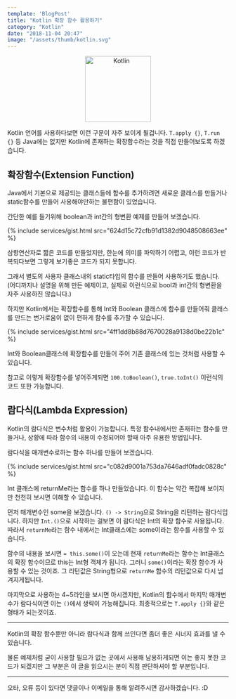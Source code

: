 ```yaml
---
template: 'BlogPost'
title: "Kotlin 확장 함수 활용하기"
category: "Kotlin"
date: "2018-11-04 20:47"
image: "/assets/thumb/kotlin.svg"
---
```

<p style="text-align:center;"><img src="{{ site.url }}/assets/kotlin/kotlin.svg" alt="Kotlin" style="height:150px;"></p>

Kotlin 언어를 사용하다보면 이런 구문이 자주 보이게 될겁니다. `T.apply {}`, `T.run {}` 등 Java에는 없지만 Kotlin에 존재하는 확장함수라는 것을 직접 만들어보도록 하겠습니다.

## 확장함수(Extension Function)
Java에서 기본으로 제공되는 클래스들에 함수를 추가하려면 새로운 클래스를 만들거나 static함수를 만들어 사용해야만하는 불편함이 있었습니다.

간단한 예를 들기위해 boolean과 int간의 형변환 예제를 만들어 보겠습니다.

{% include services/gist.html src="624d15c72cfb91d1382d9048508663ee" %}

삼항연산자로 짧은 코드를 만들었지만, 한눈에 의미를 파악하기 어렵고, 이런 코드가 반복되다보면 그렇게 보기좋은 코드가 되지 못합니다.

그래서 별도의 사용자 클래스내의 static타입의 함수를 만들어 사용하기도 했습니다. (어디까지나 설명을 위해 만든 예제이고, 실제로 이런식으로 bool과 int간의 형변환을 자주 사용하진 않습니다.)

하지만 Kotlin에서는 확장함수를 통해 Int와 Boolean 클래스에 함수를 만들어줘 클래스를 만드는 번거로움이 없이 편하게 함수를 추가할 수 있습니다.

{% include services/gist.html src="4ff1dd8b88d7670028a9138d0be22b1c" %}

Int와 Boolean클래스에 확장함수를 만들어 주어 기존 클래스에 있는 것처럼 사용할 수 있습니다.

참고로 이렇게 확장함수를 넣어주게되면 `100.toBoolean()`, `true.toInt()` 이런식의 코드 또한 가능합니다.

## 람다식(Lambda Expression)
Kotlin의 람다식은 변수처럼 활용이 가능합니다. 특정 함수내에서만 존재하는 함수를 만들거나, 상황에 따라 함수의 내용이 수정되어야 할때 아주 유용한 방법입니다.

람다식을 매개변수로하는 함수 하나를 만들어 보겠습니다.

{% include services/gist.html src="c082d9001a753da7646adf0fadc0828c" %}

Int 클래스에 returnMe라는 함수를 하나 만들었습니다. 이 함수는 약간 복잡해 보이지만 천천히 보시면 이해할 수 있습니다.

먼저 매개변수인 some을 보겠습니다. `() -> String`으로 String을 리턴하는 람다식입니다. 하지만 `Int.()`으로 시작하는 걸보면 이 람다식은 Int의 확장 함수로 사용됩니다. 따라서 `returnMe`라는 함수 내에서는 Int클래스에는 some이라는 함수를 사용할 수 있습니다.

함수의 내용을 보시면 `= this.some()`이 오는데 현재 `returnMe`라는 함수는 Int클래스의 확장 함수이므로 this는 Int형 객체가 됩니다. 그러니 `some()`이라는 확장 함수가 사용할 수 있는 것이죠. 그 리턴값은 String형으로 `returnMe` 함수의 리턴값으로 다시 넘겨지게됩니다.

마지막으로 사용하는 4~5라인을 보시면 아시겠지만, Kotlin의 함수에서 마지막 매개변수가 람다식이면 이는 `()`에서 생략이 가능해집니다. 최종적으로는 `T.apply {}`와 같은 형태가 되는것이죠.

---

Kotlin의 확장 함수뿐만 아니라 람다식과 함께 쓰인다면 좀더 좋은 시너지 효과를 낼 수 있습니다.

물론 예제처럼 굳이 사용할 필요가 없는 곳에서 사용해 남용하게되면 이는 좋지 못한 코드가 되겠지만 그 부분은 이 글을 읽으시는 분이 직접 판단하셔야 할 부분입니다.

---

오타, 오류 등이 있다면 댓글이나 이메일을 통해 알려주시면 감사하겠습니다. :D